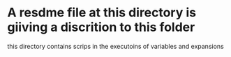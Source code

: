 # A resdme file at this directory is giiving a discrition to this folder
this directory contains scrips in the executoins of variables and expansions 
